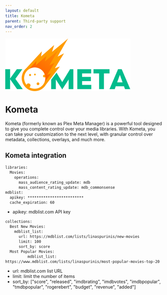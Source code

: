 ```yaml
---
layout: default
title: Kometa
parent: Third-party support
nav_order: 2
---
```

<img src="/assets/images/kometa.webp" alt="Kometa integration" width="400"/>

# Kometa

Kometa (formerly known as Plex Meta Manager) is a powerful tool designed to give you complete control over your media libraries. With Kometa, you can take your customization to the next level, with granular control over metadata, collections, overlays, and much more.

## Kometa integration

```
libraries:
  Movies:
    operations:
      mass_audience_rating_update: mdb
      mass_content_rating_update: mdb_commonsense
mdblist:
  apikey: *************************
  cache_expiration: 60
  ```
- apikey: mdblist.com API key

```
collections:
  Best New Movies:
    mdblist_list:
      url: https://mdblist.com/lists/linaspurinis/new-movies
      limit: 100
      sort_by: score
  Most Popular Movies:
          mdblist_list: https://www.mdblist.com/lists/linaspurinis/most-popular-movies-top-20
```

- url: mdblist.com list URL
- limit: limit the number of items
- sort_by: ["score", "released", "imdbrating", "imdbvotes", "imdbpopular", "tmdbpopular", "rogerebert", "budget", "revenue", "added"]